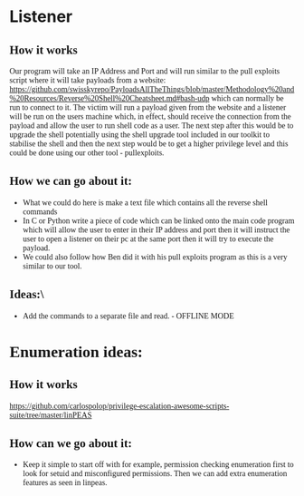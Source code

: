 # Listener
<span style="font-family: Baskerville Old Face; font-size: 1em;">

## How it works
Our program will take an IP Address and Port and will run similar to the pull exploits script where it will take payloads from a website: <https://github.com/swisskyrepo/PayloadsAllTheThings/blob/master/Methodology%20and%20Resources/Reverse%20Shell%20Cheatsheet.md#bash-udp>
which can normally be run to connect to it. The victim will run a payload given from the website and a listener will be run on the users machine which, in effect, should receive the connection from the payload and allow the user to run shell code as a user. The next step after this would be to upgrade the shell potentially using the shell upgrade tool included in our toolkit to stabilise the shell and then the next step would be to get a higher privilege level and this could be done using our other tool - pullexploits.

## How we can go about it:
- What we could do here is make a text file which contains all the reverse shell commands
- In C or Python write a piece of code which can be linked onto the main code program which will allow the user to enter in their IP address and port then it will instruct the user to open a listener on their pc at the same port then it will try to execute the payload.
- We could also follow how Ben did it with his pull exploits program as this is a very similar to our tool.

## Ideas:\
- Add the commands to a separate file and read. - OFFLINE  MODE

# Enumeration ideas:

## How it works
https://github.com/carlospolop/privilege-escalation-awesome-scripts-suite/tree/master/linPEAS
## How can we go about it:
- Keep it simple to start off with for example, permission checking enumeration first to look for setuid and misconfigured permissions. Then we can add extra enumeration features as seen in linpeas.
